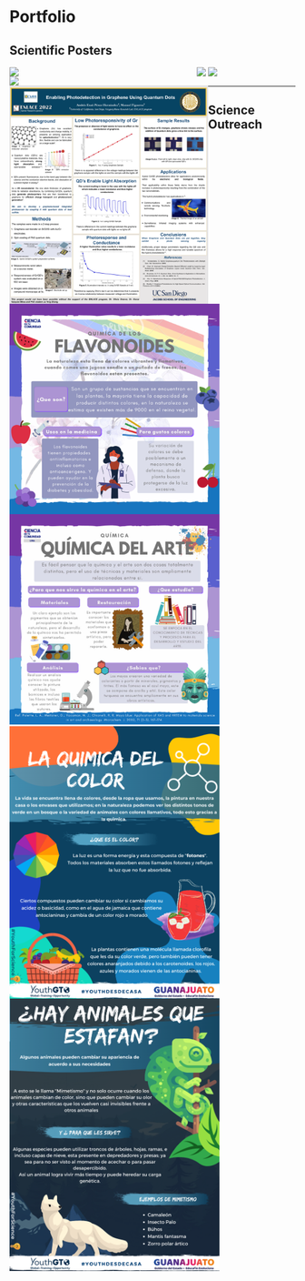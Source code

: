 # Portfolio
## Scientific Posters 

<img align='left' src="https://github.com/Andres8ezau/Portfolio/blob/main/images/Poster3F_VERANOSUG_2018.jpg" width="300" />
<img align='left' src="https://github.com/Andres8ezau/Portfolio/blob/main/images/RMFQT_2022_NEW_page-0001.jpg" width="330" />
<img align='rigth' src="https://github.com/Andres8ezau/Portfolio/blob/main/images/New_RMFQT_2023_VER2_page-0001.jpg" width="330" />
<img align='left' src="https://github.com/Andres8ezau/Portfolio/blob/main/images/ENLACE2022_M_A_Poster_final.pdf" width="350" />
<img align='rigth' src="https://github.com/Andres8ezau/Portfolio/blob/main/images/Symp_UNAM_2023_V1_page-0001.jpg" width="570" />

---

## Science Outreach
<img align='left' src="https://github.com/Andres8ezau/Portfolio/blob/main/images/flavonoids.png" width="370" />
<img align='rigth' src="https://github.com/Andres8ezau/Portfolio/blob/main/images/248360849_120816490353998_7381644331901492675_n.jpg" width="370" />
<img align='left' src="https://github.com/Andres8ezau/Portfolio/blob/main/images/Quimica del color_VER1.1.png" width="370" />
<img align='left' src="https://github.com/Andres8ezau/Portfolio/blob/main/images/Mimetismo _ProyectoYouthGTO_VER6.png" width="370" />


 
 
